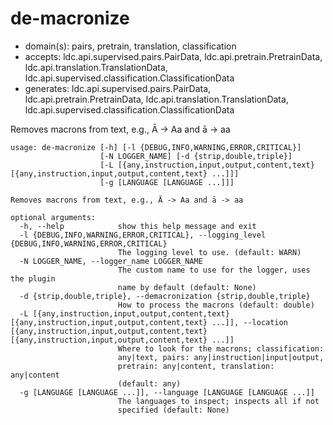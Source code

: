 # de-macronize

* domain(s): pairs, pretrain, translation, classification
* accepts: ldc.api.supervised.pairs.PairData, ldc.api.pretrain.PretrainData, ldc.api.translation.TranslationData, ldc.api.supervised.classification.ClassificationData
* generates: ldc.api.supervised.pairs.PairData, ldc.api.pretrain.PretrainData, ldc.api.translation.TranslationData, ldc.api.supervised.classification.ClassificationData

Removes macrons from text, e.g., Ā -> Aa and ā -> aa

```
usage: de-macronize [-h] [-l {DEBUG,INFO,WARNING,ERROR,CRITICAL}]
                    [-N LOGGER_NAME] [-d {strip,double,triple}]
                    [-L [{any,instruction,input,output,content,text} [{any,instruction,input,output,content,text} ...]]]
                    [-g [LANGUAGE [LANGUAGE ...]]]

Removes macrons from text, e.g., Ā -> Aa and ā -> aa

optional arguments:
  -h, --help            show this help message and exit
  -l {DEBUG,INFO,WARNING,ERROR,CRITICAL}, --logging_level {DEBUG,INFO,WARNING,ERROR,CRITICAL}
                        The logging level to use. (default: WARN)
  -N LOGGER_NAME, --logger_name LOGGER_NAME
                        The custom name to use for the logger, uses the plugin
                        name by default (default: None)
  -d {strip,double,triple}, --demacronization {strip,double,triple}
                        How to process the macrons (default: double)
  -L [{any,instruction,input,output,content,text} [{any,instruction,input,output,content,text} ...]], --location [{any,instruction,input,output,content,text} [{any,instruction,input,output,content,text} ...]]
                        Where to look for the macrons; classification:
                        any|text, pairs: any|instruction|input|output,
                        pretrain: any|content, translation: any|content
                        (default: any)
  -g [LANGUAGE [LANGUAGE ...]], --language [LANGUAGE [LANGUAGE ...]]
                        The languages to inspect; inspects all if not
                        specified (default: None)
```
